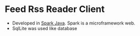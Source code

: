 # Feed Rss Reader Client

* Developed in [Spark Java](https://sparkjava.com/). Spark is a microframework web.
* SqlLite was used like database
